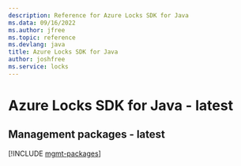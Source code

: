```yaml
---
description: Reference for Azure Locks SDK for Java
ms.data: 09/16/2022
ms.author: jfree
ms.topic: reference
ms.devlang: java
title: Azure Locks SDK for Java
author: joshfree
ms.service: locks
---
```

# Azure Locks SDK for Java - latest

## Management packages - latest
[!INCLUDE [mgmt-packages](locks-mgmt-index.md)]
